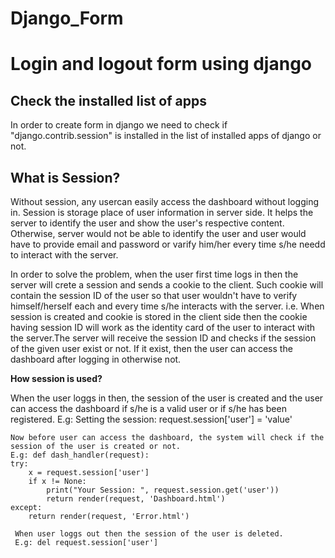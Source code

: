 # Django_Form

<h1>Login and logout form using django</h1>

<div>
  <h2>Check the installed list of apps</h2>
  In order to create form in django we need to check if "django.contrib.session" is installed in the list of installed apps of django or not.
</div>

<div>
  <h2>What is Session?</h2>
  <p>
    Without session, any usercan easily access the dashboard without logging in. Session is storage place of user information in server side. 
    It helps the server to identify the user and show the user's respective content. Otherwise, server would not be able to identify the user and 
    user would have to provide email and password or varify him/her every time s/he needd to interact with the server. 
  </p>
  <p>
    In order to solve the problem, when the user first time logs in then the server will crete a session and sends a cookie to the client.
    Such cookie will contain the session ID of the user so that user wouldn't have to verify himself/herself each and every time s/he interacts 
    with the server. i.e. When session is created and cookie is stored in the client side then the cookie having session ID will work as the 
    identity card of the user to interact with the server.The server will receive the session ID and checks if the session of the given user exist or not.
    If it exist, then the user can access the dashboard after logging in otherwise not.
  </p>
  
  <b>How session is used?</b>
  <p>
    When the user loggs in then, the session of the user is created and the user can access the dashboard if s/he is a valid user or if s/he has been registered.
    E.g: Setting the session: request.session['user'] = 'value'
    
    Now before user can access the dashboard, the system will check if the session of the user is created or not.
    E.g: def dash_handler(request):
    try:
        x = request.session['user']
        if x != None:
            print("Your Session: ", request.session.get('user'))
            return render(request, 'Dashboard.html') 
    except:
        return render(request, 'Error.html') 
        
     When user loggs out then the session of the user is deleted.
     E.g: del request.session['user']
  </p> 
</div>
